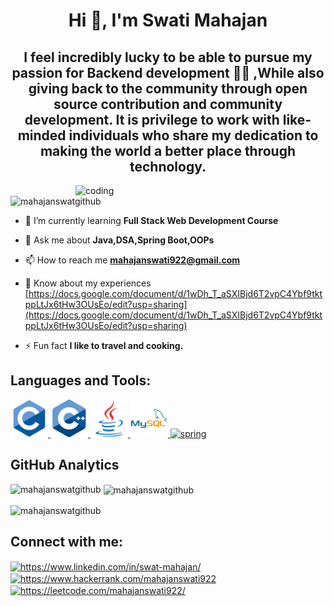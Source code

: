 <h1 align="center">Hi 👋, I'm Swati Mahajan</h1>
<h2 align="center">I feel incredibly lucky to be able to pursue my passion for Backend development 👩‍💻 ,While also giving back to the community through open source contribution and community development. It is privilege to work with like-minded individuals who share my dedication to making the world a better place through technology.</h2>
<img align="right" alt="coding" width="400" src="https://camo.githubusercontent.com/374987f773148e46b1851b9e3bc4bf71b182562dd002620ef3e4263cb3997130/68747470733a2f2f6d69726f2e6d656469756d2e636f6d2f6d61782f3837352f312a7164415731546a434e353768316c6275757a766368672e676966">

<p align="left"> <img src="https://komarev.com/ghpvc/?username=mahajanswatgithub&label=Profile%20views&color=0e75b6&style=flat" alt="mahajanswatgithub" /> </p>

- 🌱 I’m currently learning **Full Stack Web Development Course**

- 💬 Ask me about **Java,DSA,Spring Boot,OOPs**

- 📫 How to reach me **mahajanswati922@gmail.com**

- 📄 Know about my experiences [https://docs.google.com/document/d/1wDh_T_aSXIBjd6T2vpC4Ybf9tktppLtJx6tHw3OUsEo/edit?usp=sharing](https://docs.google.com/document/d/1wDh_T_aSXIBjd6T2vpC4Ybf9tktppLtJx6tHw3OUsEo/edit?usp=sharing)

- ⚡ Fun fact **I like to travel and cooking.**

<h2 align="left">Languages and Tools:</h2>
<p align="left"> <a href="https://www.cprogramming.com/" target="_blank" rel="noreferrer"> <img src="https://raw.githubusercontent.com/devicons/devicon/master/icons/c/c-original.svg" alt="c" width="60" height="60"/> </a> <a href="https://www.w3schools.com/cpp/" target="_blank" rel="noreferrer"> <img src="https://raw.githubusercontent.com/devicons/devicon/master/icons/cplusplus/cplusplus-original.svg" alt="cplusplus" width="60" height="60"/> </a> <a href="https://www.java.com" target="_blank" rel="noreferrer"> <img src="https://raw.githubusercontent.com/devicons/devicon/master/icons/java/java-original.svg" alt="java" width="60" height="60"/> </a> <a href="https://www.mysql.com/" target="_blank" rel="noreferrer"> <img src="https://raw.githubusercontent.com/devicons/devicon/master/icons/mysql/mysql-original-wordmark.svg" alt="mysql" width="60" height="60"/> </a> <a href="https://spring.io/" target="_blank" rel="noreferrer"> <img src="https://www.vectorlogo.zone/logos/springio/springio-icon.svg" alt="spring" width="60" height="60"/> </a> </p>
 </p>
<h2 align="left"> GitHub Analytics</h2>
<p><img align="left" src="https://github-readme-stats.vercel.app/api/top-langs?username=mahajanswatgithub&show_icons=true&locale=en&layout=compact" alt="mahajanswatgithub" /></p>

<p>&nbsp;<img align="center" src="https://github-readme-stats.vercel.app/api?username=mahajanswatgithub&show_icons=true&locale=en" alt="mahajanswatgithub" /></p>

<p><img align="center" src="https://github-readme-streak-stats.herokuapp.com/?user=mahajanswatgithub&" alt="mahajanswatgithub" /></p>

<h2 align="left">Connect with me:</h2>
<p align="left">
<a href="https://linkedin.com/in/https://www.linkedin.com/in/swat-mahajan/" target="blank"><img align="center" src="https://raw.githubusercontent.com/rahuldkjain/github-profile-readme-generator/master/src/images/icons/Social/linked-in-alt.svg" alt="https://www.linkedin.com/in/swat-mahajan/" height="35" width="40" /></a>
<a href="https://www.hackerrank.com/https://www.hackerrank.com/mahajanswati922" target="blank"><img align="center" src="https://raw.githubusercontent.com/rahuldkjain/github-profile-readme-generator/master/src/images/icons/Social/hackerrank.svg" alt="https://www.hackerrank.com/mahajanswati922" height="35" width="40" /></a>
<a href="https://www.leetcode.com/https://leetcode.com/mahajanswati922/" target="blank"><img align="center" src="https://raw.githubusercontent.com/rahuldkjain/github-profile-readme-generator/master/src/images/icons/Social/leet-code.svg" alt="https://leetcode.com/mahajanswati922/" height="35" width="40" /></a>
</p>

